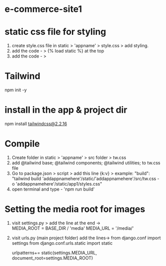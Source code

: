 # e-commerce-site1


# static css file for styling
1. create style.css file in static > 'appname' > style.css > add styling.
2. add the code  - > {% load static %} at the top
3. add the code  - > <link rel="stylesheet" href="{% static 'app1/styles.css' %}">

# Tailwind
npm init -y
# install in the app & project dir
npm install tailwindcss@2.2.16
# Compile
1. Create folder in static > 'appname' > src folder > tw.css
2. add @tailwind base; @tailwind components; @tailwind utilities; to tw.css file
3. Go to package.json > script > add this line {k:v} > example: "build": "tailwind  build 'addappnamehere'/static/'addappnamehere'/src/tw.css -o 'addappnamehere'/static/app1/styles.css"
4. open terminal and type - 'npm run build'


# Setting the media root for images
1. visit settings.py > add the line at the end ->   
    MEDIA_ROOT = BASE_DIR / 'media'
    MEDIA_URL = '/media/'
2. visit urls.py (main project folder)  add the lines-> 
    from django.conf import settings
    from django.conf.urls.static import static

    urlpatterns+= static(settings.MEDIA_URL, document_root=settings.MEDIA_ROOT)
